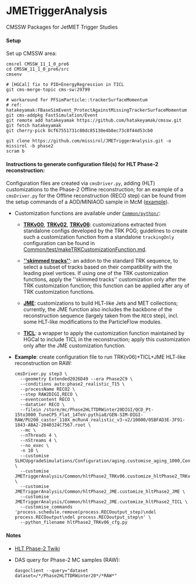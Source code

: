 JMETriggerAnalysis
==================

CMSSW Packages for JetMET Trigger Studies

#### Setup

Set up CMSSW area:
```shell
cmsrel CMSSW_11_1_0_pre6
cd CMSSW_11_1_0_pre6/src
cmsenv

# [HGCal] fix to PID+EnergyRegression in TICL
git cms-merge-topic cms-sw:29799

# workaround for PFSimParticle::trackerSurfaceMomentum
# ref: hatakeyamak:FBaseSimEvent_ProtectAgainstMissingTrackerSurfaceMomentum
git cms-addpkg FastSimulation/Event
git remote add hatakeyamak https://github.com/hatakeyamak/cmssw.git
git fetch hatakeyamak
git cherry-pick 0cf67551731c80dc85130e4b8ec73c8f44d53cb0

git clone https://github.com/missirol/JMETriggerAnalysis.git -o missirol -b phase2
scram b
```

#### Instructions to generate configuration file(s) for HLT Phase-2 reconstruction:

Configuration files are created via `cmsDriver.py`,
adding (HLT) customizations to the Phase-2 Offline reconstruction;
for an example of a `cmsDriver.py` for the Offline reconstruction (RECO step)
can be found from the setup commands of a AOD/MINIAOD sample in McM
([example](https://cms-pdmv.cern.ch/mcm/public/restapi/requests/get_setup/TSG-Phase2HLTTDRWinter20RECOMiniAOD-00010)).

* Customization functions are available under
  [`Common/python/`](https://github.com/missirol/JMETriggerAnalysis/tree/phase2/Common/python):

  - [**TRKv00**](https://github.com/missirol/JMETriggerAnalysis/blob/phase2/Common/python/hltPhase2_TRKv00.py#L3),
    [**TRKv02**](https://github.com/missirol/JMETriggerAnalysis/blob/phase2/Common/python/hltPhase2_TRKv02.py#L3),
    [**TRKv06**](https://github.com/missirol/JMETriggerAnalysis/blob/phase2/Common/python/hltPhase2_TRKv06.py#L3):
    customizations extracted from standalone configs developed by the TRK POG;
    guidelines to create such a customization function
    from a standalone `trackingOnly` configuration can be found in
    [Common/test/makeTRKCustomizationFunction.md](https://github.com/missirol/JMETriggerAnalysis/blob/phase2/Common/test/makeTRKCustomizationFunction.md).

  - [**''skimmed tracks''**](https://github.com/missirol/JMETriggerAnalysis/blob/phase2/Common/python/hltPhase2_skimmedTracks.py#L3):
    an addon to the standard TRK sequence,
    to select a subset of tracks based on their compatibility
    with the leading pixel vertices.
    If using one of the TRK customization functions,
    apply the ''skimmed tracks'' customization only after the TRK customization function;
    this function can be applied after any of TRK customization functions.

  - [**JME**](https://github.com/missirol/JMETriggerAnalysis/blob/phase2/Common/python/hltPhase2_JME.py#L13):
    customizations to build HLT-like Jets and MET collections;
    currently, the JME function also includes the backbone of
    the reconstruction sequence (largely taken from the `RECO` step),
    incl. some HLT-like modifications to the ParticleFlow modules.

  - [**TICL**](https://github.com/missirol/JMETriggerAnalysis/blob/phase2/Common/python/hltPhase2_JME.py#L885):
    a wrapper to apply the customization function maintained
    by HGCal to include TICL in the reconstruction;
    apply this customization only after the JME customization function.

* **Example**: create configuration file to run TRK(v06)+TICL+JME HLT-like reconstruction on RAW:
  ```shell
  cmsDriver.py step3 \
    --geometry Extended2026D49 --era Phase2C9 \
    --conditions auto:phase2_realistic_T15 \
    --processName RECO2 \
    --step RAW2DIGI,RECO \
    --eventcontent RECO \
    --datatier RECO \
    --filein /store/mc/Phase2HLTTDRWinter20DIGI/QCD_Pt-15to3000_TuneCP5_Flat_14TeV-pythia8/GEN-SIM-DIGI-RAW/PU200_castor_110X_mcRun4_realistic_v3-v2/10000/05BFAD3E-3F91-1843-ABA2-2040324C7567.root \
    --mc \
    --nThreads 4 \
    --nStreams 4 \
    --no_exec \
    -n 10 \
    --customise SLHCUpgradeSimulations/Configuration/aging.customise_aging_1000,Configuration/DataProcessing/Utils.addMonitoring \
    --customise JMETriggerAnalysis/Common/hltPhase2_TRKv06.customize_hltPhase2_TRKv06 \
    --customise JMETriggerAnalysis/Common/hltPhase2_JME.customize_hltPhase2_JME \
    --customise JMETriggerAnalysis/Common/hltPhase2_JME.customize_hltPhase2_TICL \
    --customise_commands 'process.schedule.remove(process.RECOoutput_step)\ndel process.RECOoutput\ndel process.RECOoutput_step\n' \
    --python_filename hltPhase2_TRKv06_cfg.py
  ```

#### Notes

 * [HLT Phase-2 Twiki](https://twiki.cern.ch/twiki/bin/viewauth/CMS/HighLevelTriggerPhase2)

 * DAS query for Phase-2 MC samples (RAW):
   ```shell
   dasgoclient --query="dataset dataset=/*/Phase2HLTTDRWinter20*/*RAW*"
   ```
